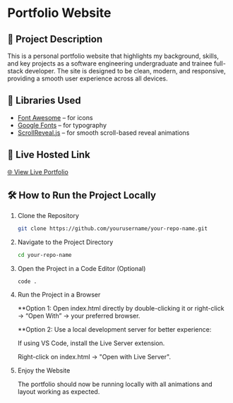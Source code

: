 # Portfolio Website

## 📌 Project Description
This is a personal portfolio website that highlights my background, skills, and key projects as a software engineering undergraduate and trainee full-stack developer. The site is designed to be clean, modern, and responsive, providing a smooth user experience across all devices.

## 🚀 Libraries Used
- [Font Awesome](https://fontawesome.com/) – for icons  
- [Google Fonts](https://fonts.google.com/) – for typography  
- [ScrollReveal.js](https://scrollrevealjs.org/) – for smooth scroll-based reveal animations

## 🔗 Live Hosted Link
[🌐 View Live Portfolio](https://danindu2024.github.io/SE-2021-034/)

## 🛠️ How to Run the Project Locally

1. Clone the Repository
   ```bash
   git clone https://github.com/yourusername/your-repo-name.git

2. Navigate to the Project Directory
    ```bash
    cd your-repo-name

3. Open the Project in a Code Editor (Optional)
    ```to open VS Code
    code .

4. Run the Project in a Browser

    **Option 1: Open index.html directly by double-clicking it or right-click → “Open With” → your preferred browser.

    **Option 2: Use a local development server for better experience:

    If using VS Code, install the Live Server extension.

    Right-click on index.html → "Open with Live Server".

5. Enjoy the Website

    The portfolio should now be running locally with all animations and layout working as expected.
